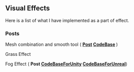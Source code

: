 ## Visual Effects

Here is a list of what I have implemented as a part of effect.

### Posts

Mesh combination and smooth tool ( <b> [Post](TerrainGenerationTool) [CodeBase](https://github.com/plutoshe/MeshTool) </b>)

Grass Effect

<!-- Sand Effect

Ripple Effect -->

Fog Effect ( <b> Post [CodeBaseForUnity](https://github.com/plutoshe/VisualEffects/tree/master/VisualEffectOnUnity) [CodeBaseForUnreal](https://github.com/plutoshe/VisualEffects/tree/master/VisualEffectOnUnreal)</b>)

<!-- Procedural Terrains Generation by GPU ( Planned, mainly by [this article](https://developer.nvidia.com/gpugems/GPUGems3/gpugems3_ch01.html) ) -->